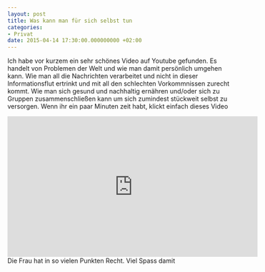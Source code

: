 ```yaml
---
layout: post
title: Was kann man für sich selbst tun
categories:
- Privat
date: 2015-04-14 17:30:00.000000000 +02:00
---
```


Ich habe vor kurzem ein sehr schönes Video auf Youtube gefunden. Es handelt von Problemen der Welt und wie man damit persönlich umgehen kann. Wie man all die Nachrichten verarbeitet und nicht in dieser Informationsflut ertrinkt und mit all den schlechten Vorkommnissen zurecht kommt. Wie man sich gesund und nachhaltig ernähren und/oder sich zu Gruppen zusammenschließen kann um sich zumindest stückweit selbst zu versorgen. Wenn ihr ein paar Minuten zeit habt, klickt einfach dieses Video</br>
<iframe width="560" height="315" src="https://www.youtube.com/embed/vvUSvajw4NQ" frameborder="0" allowfullscreen></iframe>
<br />Die Frau hat in so vielen Punkten Recht. Viel Spass damit
